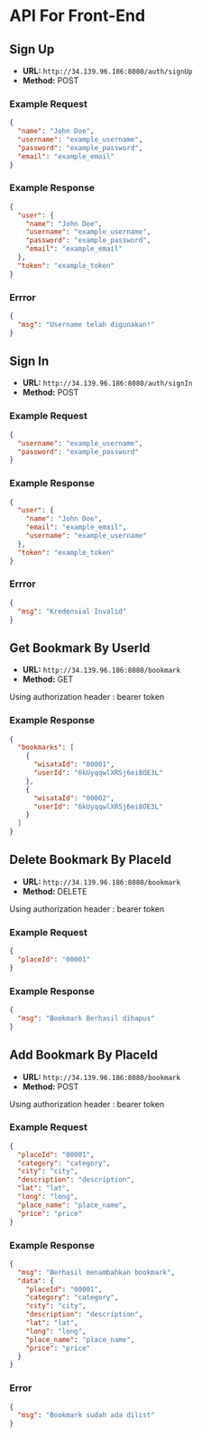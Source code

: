 # API For Front-End

## Sign Up

- **URL:** `http://34.139.96.186:8080/auth/signUp`
- **Method:** POST

### Example Request

```json
{
  "name": "John Doe",
  "username": "example_username",
  "password": "example_password",
  "email": "example_email"
}
```

### Example Response

```json
{
  "user": {
    "name": "John Doe",
    "username": "example_username",
    "password": "example_password",
    "email": "example_email"
  },
  "token": "example_token"
}
```

### Errror

```json
{
  "msg": "Username telah digunakan!"
}
```

## Sign In

- **URL:** `http://34.139.96.186:8080/auth/signIn`
- **Method:** POST

### Example Request

```json
{
  "username": "example_username",
  "password": "example_password"
}
```

### Example Response

```json
{
  "user": {
    "name": "John Doe",
    "email": "example_email",
    "username": "example_username"
  },
  "token": "example_token"
}
```

### Errror

```json
{
  "msg": "Kredensial Invalid"
}
```

## Get Bookmark By UserId

- **URL:** `http://34.139.96.186:8080/bookmark`
- **Method:** GET

Using authorization header : bearer token

### Example Response

```json
{
  "bookmarks": [
    {
      "wisataId": "00001",
      "userId": "6kUyqqwlXRSj6ei8OE3L"
    },
    {
      "wisataId": "00002",
      "userId": "6kUyqqwlXRSj6ei8OE3L"
    }
  ]
}
```

## Delete Bookmark By PlaceId

- **URL:** `http://34.139.96.186:8080/bookmark`
- **Method:** DELETE

Using authorization header : bearer token

### Example Request

```json
{
  "placeId": "00001"
}
```

### Example Response

```json
{
  "msg": "Bookmark Berhasil dihapus"
}
```

## Add Bookmark By PlaceId

- **URL:** `http://34.139.96.186:8080/bookmark`
- **Method:** POST

Using authorization header : bearer token

### Example Request

```json
{
  "placeId": "00001",
  "category": "category",
  "city": "city",
  "description": "description",
  "lat": "lat",
  "long": "long",
  "place_name": "place_name",
  "price": "price"
}
```

### Example Response

```json
{
  "msg": "Berhasil menambahkan bookmark",
  "data": {
    "placeId": "00001",
    "category": "category",
    "city": "city",
    "description": "description",
    "lat": "lat",
    "long": "long",
    "place_name": "place_name",
    "price": "price"
  }
}
```

### Error

```json
{
  "msg": "Bookmark sudah ada dilist"
}
```
